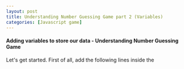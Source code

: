 ```yaml
---
layout: post
title: Understanding Number Guessing Game part 2 (Variables)
categories: [Javascript game]
---
```

#### Adding variables to store our data - Understanding Number Guessing Game
Let's get started. First of all, add the following lines inside the <script> element:
		
	var randomNumber = Math.floor(Math.random() * 100) + 1;

	var guesses = document.querySelector('.guesses');
	var lastResult = document.querySelector('.lastResult');
	var lowOrHi = document.querySelector('.lowOrHi');

	var guessSubmit = document.querySelector('.guessSubmit');
	var guessField = document.querySelector('.guessField');

	var guessCount = 1;
	var resetButton;
	
This section of the code sets up the variables we need to store the data our program will use. Variables are basically containers for values (such as numbers, or strings of text). You create a variable with the keyword var followed by a name for your variable. You can then assign a value to your variable with an equals sign (=) followed by the value you want to give it.

In our example:

The first variable — randomNumber — is assigned a random number between 1 and 100, calculated using a mathematical algorithm.
The next three variables are each made to store a reference to the results paragraphs in our HTML, and are used to insert values into the paragraphs later on in the code:
	
	<p class="guesses"></p>
	<p class="lastResult"></p>
	<p class="lowOrHi"></p>
	
The next two variables store references to the form text input and submit button and are used to control submitting the guess later on.
	
	<label for="guessField">Enter a guess: </label>
	<input type="text" id="guessField" class="guessField">
 	<input type="submit" value="Submit guess" class="guessSubmit">
	
Our final two variables store a guess count of 1 (used to keep track of how many guesses the player has had), and a reference to a reset button that doesn't exist yet (but will later).

Continue to Understanding Number Guessing Game [part 3](https://reizariva-hale.github.io/understanding-number-guessing-game-part3/) where we talk about Functions.
